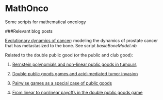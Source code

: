 # MathOnco
Some scripts for mathematical oncology

###Relevant blog posts

[Evolutionary dynamics of cancer](https://egtheory.wordpress.com/2015/12/06/bone-cancer/): modeling the dynamics of prostate cancer that has metastasized to the bone. See script _basicBoneModel.nb_

Related to the double public good (or the public and club good):

1. [Bernstein polynomials and non-linear public goods in tumours](https://egtheory.wordpress.com/2014/11/07/bernstein-polynomials-and-non-linear-public-goods-in-tumours/)

2. [Double public goods games and acid-mediated tumor invasion](https://egtheory.wordpress.com/2015/01/22/double-public-goods/)

3. [Pairwise games as a special case of public goods](https://egtheory.wordpress.com/2015/02/21/pairwise-public-goods/)

4. [From linear to nonlinear payoffs in the double public goods game](https://egtheory.wordpress.com/2015/11/25/nonlinear-dpg/)
